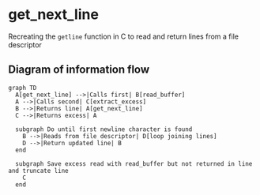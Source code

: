 # get_next_line
Recreating the `getline` function in C to read and return lines from a file descriptor

## Diagram of information flow

```mermaid
graph TD
  A[get_next_line] -->|Calls first| B[read_buffer]
  A -->|Calls second| C[extract_excess]
  B -->|Returns line| A[get_next_line]
  C -->|Returns excess| A

  subgraph Do until first newline character is found
    B -->|Reads from file descriptor| D[loop joining lines]
    D -->|Return updated line| B
  end

  subgraph Save excess read with read_buffer but not returned in line and truncate line
    C
  end
```
